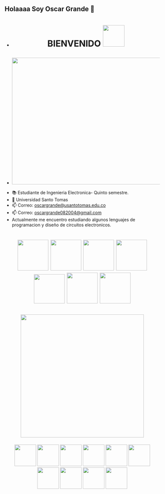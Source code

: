 ## Holaaaa Soy Oscar Grande  👋
- <h1 align="center"> BIENVENIDO <img width="70" height="70" src="https://media4.giphy.com/media/v1.Y2lkPTc5MGI3NjExd2J0aGpxbGoyaHJubmZ4ZjE1MzI3MDBzdm1vb2p5ZnYxZDdwcDB5YiZlcD12MV9pbnRlcm5hbF9naWZfYnlfaWQmY3Q9Zw/rGXuubWPEQrwnHQnzK/giphy.gif">
</h1>

- <h2 align="center"><img width="668" height="412" src="https://github.com/user-attachments/assets/ced1fc09-5bae-48c4-9899-b8d3ca65aeb1" </h2 >
- 📚 Estudiante de Ingenieria Electronica- Quinto semestre.
- 🏫 Universidad Santo Tomas
- 📫 Correo: oscargrande@usantotomas.edu.co
- 📫 Correo: oscargrande082004@gmail.com
- Actualmente me encuentro estudiando algunos lenguajes de programacion y diseño de circuitos electronicos.
<h1 align= "center">
<img width="100" height= "100" src="https://everipedia-storage.s3.amazonaws.com/ProfilePicture/en/Proteus_Design_Suite__e15cfb/Proteus_Design_Suite_Atom_Logo.png__89899.png"/> 
<img width="100" height="100" src="https://logos-world.net/wp-content/uploads/2020/12/MATLAB-Logo-700x394.png" />
<img width="100" height="100" src="https://logos-world.net/wp-content/uploads/2023/02/JavaScript-Symbol.png"/>
<img width="100" height="100" src="https://tse2.mm.bing.net/th/id/OIP.gwQTXricDa5a7fYhnrF5vwHaEK?rs=1&pid=ImgDetMain&o=7&rm=3"/>
<img width="100" height="95" src="https://logospng.org/download/git/git-4096.png"/>
<img width="100" height="100" src="https://tse3.mm.bing.net/th/id/OIP.nxMiHOSvdEHRkqKH2qpnPQHaHa?rs=1&pid=ImgDetMain&o=7&rm=3"/>
<img width="100" height="100" src="https://tse4.mm.bing.net/th/id/OIP.sO6lRP0XenoCmQToByljAQHaH5?rs=1&pid=ImgDetMain&o=7&rm=3"/>
</h1>
<h2 align="center">
<img width="400" height="400" src="https://media1.giphy.com/media/v1.Y2lkPTc5MGI3NjExeXBnYnppZDVsZWptOTRuZ2E4Znp2eGg2cG1jN2gxajFhdWhtdTNvYyZlcD12MV9pbnRlcm5hbF9naWZfYnlfaWQmY3Q9Zw/citBl9yPwnUOs/giphy.gif"/h2>
<h3 align="center">
<img width="70" height="70" src="https://media2.giphy.com/media/v1.Y2lkPTc5MGI3NjExbng3bGk1ZHl0eWZlYTFwZWMzdHUwdXEwbTIweTZlcHZob3d6ajA4NSZlcD12MV9pbnRlcm5hbF9naWZfYnlfaWQmY3Q9Zw/uM59qY3mpQJgOUDqQq/giphy.gif">
<img width="70" height="70" src="https://media2.giphy.com/media/v1.Y2lkPTc5MGI3NjExbng3bGk1ZHl0eWZlYTFwZWMzdHUwdXEwbTIweTZlcHZob3d6ajA4NSZlcD12MV9pbnRlcm5hbF9naWZfYnlfaWQmY3Q9Zw/uM59qY3mpQJgOUDqQq/giphy.gif">
<img width="70" height="70" src="https://media2.giphy.com/media/v1.Y2lkPTc5MGI3NjExbng3bGk1ZHl0eWZlYTFwZWMzdHUwdXEwbTIweTZlcHZob3d6ajA4NSZlcD12MV9pbnRlcm5hbF9naWZfYnlfaWQmY3Q9Zw/uM59qY3mpQJgOUDqQq/giphy.gif">
<img width="70" height="70" src="https://media2.giphy.com/media/v1.Y2lkPTc5MGI3NjExbng3bGk1ZHl0eWZlYTFwZWMzdHUwdXEwbTIweTZlcHZob3d6ajA4NSZlcD12MV9pbnRlcm5hbF9naWZfYnlfaWQmY3Q9Zw/uM59qY3mpQJgOUDqQq/giphy.gif">
<img width="70" height="70" src="https://media2.giphy.com/media/v1.Y2lkPTc5MGI3NjExbng3bGk1ZHl0eWZlYTFwZWMzdHUwdXEwbTIweTZlcHZob3d6ajA4NSZlcD12MV9pbnRlcm5hbF9naWZfYnlfaWQmY3Q9Zw/uM59qY3mpQJgOUDqQq/giphy.gif">
<img width="70" height="70" src="https://media2.giphy.com/media/v1.Y2lkPTc5MGI3NjExbng3bGk1ZHl0eWZlYTFwZWMzdHUwdXEwbTIweTZlcHZob3d6ajA4NSZlcD12MV9pbnRlcm5hbF9naWZfYnlfaWQmY3Q9Zw/uM59qY3mpQJgOUDqQq/giphy.gif">
<img width="70" height="70" src="https://media2.giphy.com/media/v1.Y2lkPTc5MGI3NjExbng3bGk1ZHl0eWZlYTFwZWMzdHUwdXEwbTIweTZlcHZob3d6ajA4NSZlcD12MV9pbnRlcm5hbF9naWZfYnlfaWQmY3Q9Zw/uM59qY3mpQJgOUDqQq/giphy.gif">
<img width="70" height="70" src="https://media2.giphy.com/media/v1.Y2lkPTc5MGI3NjExbng3bGk1ZHl0eWZlYTFwZWMzdHUwdXEwbTIweTZlcHZob3d6ajA4NSZlcD12MV9pbnRlcm5hbF9naWZfYnlfaWQmY3Q9Zw/uM59qY3mpQJgOUDqQq/giphy.gif">
<img width="70" height="70" src="https://media2.giphy.com/media/v1.Y2lkPTc5MGI3NjExbng3bGk1ZHl0eWZlYTFwZWMzdHUwdXEwbTIweTZlcHZob3d6ajA4NSZlcD12MV9pbnRlcm5hbF9naWZfYnlfaWQmY3Q9Zw/uM59qY3mpQJgOUDqQq/giphy.gif">
<img width="70" height="70" src="https://media2.giphy.com/media/v1.Y2lkPTc5MGI3NjExbng3bGk1ZHl0eWZlYTFwZWMzdHUwdXEwbTIweTZlcHZob3d6ajA4NSZlcD12MV9pbnRlcm5hbF9naWZfYnlfaWQmY3Q9Zw/uM59qY3mpQJgOUDqQq/giphy.gif">
